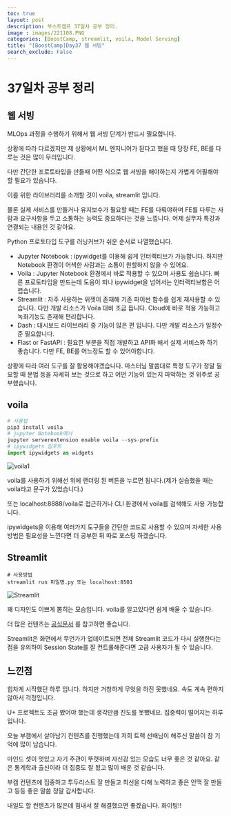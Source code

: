 ```yaml
---
toc: true
layout: post
description: 부스트캠프 37일차 공부 정리.
image : images/221108.PNG
categories: [BoostCamp, streamlit, voila, Model Serving]
title: "[BoostCamp]Day37 웹 서빙"
search_exclude: False
---
```

# 37일차 공부 정리

## 웹 서빙

MLOps 과정을 수행하기 위해서 웹 서빙 단계가 반드시 필요합니다.

상황에 따라 다르겠지만 제 상황에서 ML 엔지니어가 된다고 했을 때 당장 FE, BE를 다루는 것은 많이 무리입니다.

다만 간단한 프로토타입을 만들때 어떤 식으로 웹 서빙을 해야하는지 가볍게 어필해야 할 필요가 있습니다.

이를 위한 라이브러리를 소개할 것이 voila, streamlit 입니다.

물론 실제 서비스를 만들거나 유지보수가 필요할 때는 FE를 다뤄야하며 FE를 다루는 사람과 요구사항을 두고 소통하는 능력도 중요하다는 것을 느낍니다. 어제 실무자 특강과 연결되는 내용인 것 같아요.

Python 프로토타입 도구를 러닝커브가 쉬운 순서로 나열했습니다.

- Jupyter Notebook : ipywidget를 이용해 쉽게 인터랙티브가 가능합니다. 하지만 Notebook 환경이 어색한 사람과는 소통이 원할하지 않을 수 있어요.
- Voila : Jupyter Notebook 환경에서 바로 적용할 수 있으며 사용도 쉽습니다. 빠른 프로토타입을 만드는데 도움이 되나 ipywidget을 넘어서는 인터랙티브함은 어렵습니다.
- Streamlit : 자주 사용하는 위젯이 존재해 기존 파이썬 함수를 쉽게 재사용할 수 있습니다. 다만 개발 리소스가 Voila 대비 조금 듭니다. Cloud에 바로 적용 가능하고 녹화기능도 존재해 편리합니다.
- Dash : 대시보드 라이브러리 중 기능이 많은 편 입니다. 다만 개발 리소스가 일정수준 필요합니다.
- Flast or FastAPI : 필요한 부분을 직접 개발하고 API화 해서 실제 서비스화 하기 좋습니다. 다만 FE, BE를 어느정도 할 수 있어야합니다.

상황에 따라 여러 도구를 잘 활용해야겠습니다. 마스터님 말씀대로 특정 도구가 정말 필요할 때 문법 등을 자세히 보는 것으로 하고 어떤 기능이 있는지 파악하는 것 위주로 공부했습니다.

## voila


~~~python
# 사용법
pip3 install voila
# jupyter Notebook에서
jupyter serverextension enable voila --sys-prefix
# ipywidgets 임포트
import ipywidgets as widgets
~~~

![voila1](https://user-images.githubusercontent.com/79916736/200556778-01217a49-daf2-4e2e-ba3e-733276499eba.png)

voila를 사용하기 위해선 위에 랜더링 된 버튼을 누르면 됩니다.(제가 실습했을 때는 voila라고 문구가 있었습니다.)

또는 localhost:8888/voila로 접근하거나 CLI 환경에서 voila를 검색해도 사용 가능합니다.

ipywidgets을 이용해 여러가지 도구들을 간단한 코드로 사용할 수 있으며 자세한 사용 방법은 필요성을 느낀다면 더 공부한 뒤 따로 포스팅 하겠습니다.

## Streamlit

~~~
# 사용방법
streamlit run 파일명.py 또는 localhost:8501
~~~

![Streamlit](https://user-images.githubusercontent.com/79916736/200572117-c9e21e7b-c572-4c21-91c2-e7b73f0fd117.png)

꽤 디자인도 이쁘게 뽑히는 모습입니다. voila를 알고있다면 쉽게 배울 수 있습니다.

더 많은 컨텐츠는 [공식문서](https://docs.streamlit.io/library/api-reference) 를 참고하면 좋습니다.

Streamlit은 화면에서 무언가가 업데이트되면 전체 Streamlit 코드가 다시 실행한다는 점을 유의하여 Session State를 잘 컨트롤해준다면 고급 사용자가 될 수 있습니다.

## 느낀점

힘차게 시작했던 하루 입니다. 하지만 거창하게 무엇을 하진 못했네요. 속도 계속 편하지 않아서 걱정입니다.

U+ 프로젝트도 조금 봤어야 했는데 생각만큼 진도를 못뺐네요. 집중력이 떨어지는 하루입니다.

오늘 부캠에서 살아남기 컨텐츠를 진행했는데 저희 트랙 선배님이 해주신 말씀이 참 기억에 많이 남습니다.

마인드 셋이 멋있고 자기 주관이 뚜렷하며 자신감 있는 모습도 너무 좋은 것 같아요. 같은 통계학과 출신이라 더 집중도 잘 됬고 많이 배운 것 같습니다.

부캠 컨텐츠에 집중하고 투두리스트 잘 만들고 최선을 다해 노력하고 좋은 인맥 잘 만들고 등등 좋은 말씀 정말 감사합니다.

내일도 할 컨텐츠가 많은데 힘내서 잘 해결했으면 좋겠습니다. 화이팅!!